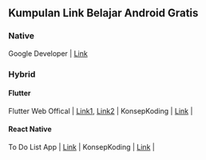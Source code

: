 ## Kumpulan Link Belajar Android Gratis

### Native 
Google Developer       | [Link](https://developer.android.com/courses)

### Hybrid
#### Flutter
Flutter Web Offical    | [Link1](https://flutter.dev/apprentice-giveaway), [Link2](https://flutter.dev/docs) |
KonsepKoding | [Link](https://www.konsepkoding.com/search/label/Flutter?&max-results=8) |
#### React Native
To Do List App         | [Link](https://www.youtube.com/watch?v=0kL6nhutjQ8&t=15s) |
KonsepKoding           | [Link](https://www.konsepkoding.com/search/label/React%20Native?&max-results=8) |

